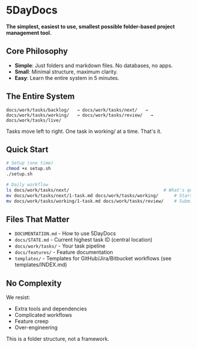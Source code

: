 # 5DayDocs

**The simplest, easiest to use, smallest possible folder-based project management tool.**

## Core Philosophy

- **Simple**: Just folders and markdown files. No databases, no apps.
- **Small**: Minimal structure, maximum clarity.
- **Easy**: Learn the entire system in 5 minutes.

## The Entire System

```
docs/work/tasks/backlog/   → docs/work/tasks/next/   → docs/work/tasks/working/   → docs/work/tasks/review/   → docs/work/tasks/live/
```

Tasks move left to right. One task in working/ at a time. That's it.

## Quick Start

```bash
# Setup (one time)
chmod +x setup.sh
./setup.sh

# Daily workflow
ls docs/work/tasks/next/                                    # What's queued?
mv docs/work/tasks/next/1-task.md docs/work/tasks/working/      # Start work
mv docs/work/tasks/working/1-task.md docs/work/tasks/review/    # Submit for review
```

## Files That Matter

- `DOCUMENTATION.md` - How to use 5DayDocs
- `docs/STATE.md` - Current highest task ID (central location)
- `docs/work/tasks/` - Your task pipeline
- `docs/features/` - Feature documentation
- `templates/` - Templates for GitHub/Jira/Bitbucket workflows (see templates/INDEX.md)

## No Complexity

We resist:
- Extra tools and dependencies
- Complicated workflows
- Feature creep
- Over-engineering

This is a folder structure, not a framework.